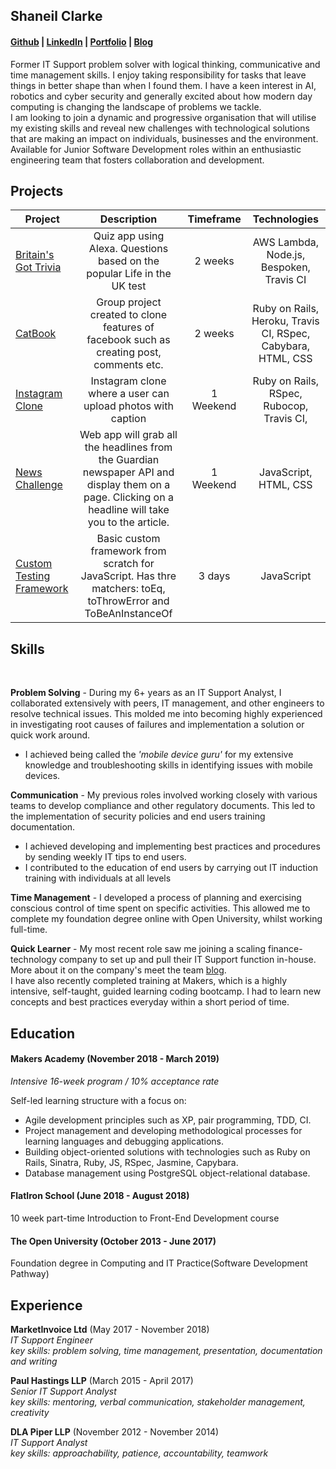 ## Shaneil Clarke 
#### [Github](https://github.com/learningtocode101) | [LinkedIn](https://www.linkedin.com/in/shaneil-c-85284568/) | [Portfolio](https://learningtocode101.github.io/HTML-CSS-Project/) | [Blog](https://medium.com/@shaneilske)

Former IT Support problem solver with logical thinking, communicative and time management skills. I enjoy taking responsibility for tasks that leave things in better shape than when I found them. I have a keen interest in AI, robotics and cyber security and generally excited about how modern day computing is changing the landscape of problems we tackle.   
I am looking to join a dynamic and progressive organisation that will utilise my existing skills and reveal new challenges with technological solutions that are making an impact on individuals, businesses and the environment.   
Available for Junior Software Development roles within an enthusiastic engineering team that fosters collaboration and development. 

## Projects
| Project           | Description              | Timeframe |Technologies
| ----------------- |:------------------------:|:---------:|:---------:|
| [Britain's Got Trivia](https://github.com/learningtocode101/alexa_node_js_quiz)| Quiz app using Alexa. Questions based on the popular Life in the UK test | 2 weeks | AWS Lambda, Node.js, Bespoken, Travis CI| 
| [CatBook](https://github.com/learningtocode101/acebook-team-cats)| Group project created to clone features of facebook such as creating post, comments etc.| 2 weeks | Ruby on Rails, Heroku, Travis CI, RSpec, Cabybara, HTML, CSS |
| [Instagram Clone](https://github.com/learningtocode101/instagram) | Instagram clone where a user can upload photos with caption| 1 Weekend| Ruby on Rails, RSpec, Rubocop, Travis CI, |
| [News Challenge](https://github.com/learningtocode101/news-summary-challenge) | Web app will grab all the headlines from the Guardian newspaper API and display them on a page. Clicking on a headline will take you to the article.| 1 Weekend| JavaScript, HTML, CSS |
| [Custom Testing Framework](https://github.com/learningtocode101/custom_framework) | Basic custom framework from scratch for JavaScript. Has thre matchers: toEq, toThrowError and ToBeAnInstanceOf| 3 days | JavaScript |

## Skills
<a href="https://sourcerer.io/learningtocode101"><img src="https://img.shields.io/badge/JavaScript-212%20commits-orange.svg" alt=""></a> 
<a href="https://sourcerer.io/learningtocode101"><img src="https://img.shields.io/badge/Ruby-344%20commits-orange.svg" alt=""></a>
<a href="https://sourcerer.io/learningtocode101"><img src="https://img.shields.io/badge/HTML-175%20commits-orange.svg" alt=""></a>
<a href="https://sourcerer.io/learningtocode101"><img src="https://img.shields.io/badge/CSS-245%20commits-orange.svg" alt=""></a>

**Problem Solving** - During my 6+ years as an IT Support Analyst, I collaborated extensively with peers, IT management, and other engineers to resolve technical issues. This molded me into becoming highly experienced in investigating root causes of failures and implementation a solution or quick work around.
* I achieved being called the *'mobile device guru'* for my extensive knowledge and troubleshooting skills in identifying issues with mobile devices.   

**Communication** - My previous roles involved working closely with various teams to develop compliance and other regulatory documents. This led to the implementation of security policies and end users training documentation.
- I achieved developing and implementing best practices and procedures by sending weekly IT tips to end users.
- I contributed to the education of end users by carrying out IT induction training with individuals at all levels 

**Time Management** - I developed a process of planning and exercising conscious control of time spent on specific activities. This allowed me to complete my foundation degree online with Open University, whilst working full-time.

**Quick Learner** - My most recent role saw me joining a scaling finance-technology company to set up and pull their IT Support function in-house. More about it on the company's meet the team [blog](https://blog.marketinvoice.com/2018/09/05/marketinvoice-shaneil-clarke/).  
I have also recently completed training at Makers, which is a highly intensive, self-taught, guided learning coding bootcamp. I had to learn new concepts and best practices everyday within a short period of time.

## Education

#### Makers Academy (November 2018 - March 2019)
*Intensive 16-week program / 10% acceptance rate*  

Self-led learning structure with a focus on:
- Agile development principles such as XP, pair programming, TDD, CI.  
- Project management and developing methodological processes for learning languages and debugging applications.  
- Building object-oriented solutions with technologies such as Ruby on Rails, Sinatra, Ruby, JS, RSpec, Jasmine, Capybara.  
- Database management using PostgreSQL object-relational database. 

#### FlatIron School (June 2018 - August 2018)
10 week part-time Introduction to Front-End Development course

#### The Open University (October 2013 - June 2017)
Foundation degree in Computing and IT Practice(Software Development Pathway)

## Experience

**MarketInvoice Ltd** (May 2017 - November 2018)    
*IT Support Engineer*  
*key skills: problem solving, time management, presentation, documentation and writing*

**Paul Hastings LLP** (March 2015 - April 2017)   
*Senior IT Support Analyst*   
*key skills: mentoring, verbal communication, stakeholder management, creativity*

**DLA Piper LLP** (November 2012 - November 2014)   
*IT Support Analyst*  
*key skills: approachability, patience, accountability, teamwork*
